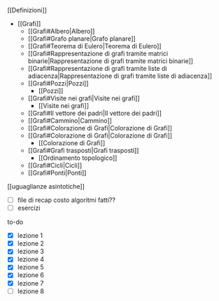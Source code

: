 [[Definizioni]]
- [[Grafi]]
	- [[Grafi#Albero|Albero]]
	- [[Grafi#Grafo planare|Grafo planare]]
	- [[Grafi#Teorema di Eulero|Teorema di Eulero]]
	- [[Grafi#Rappresentazione di grafi tramite matrici binarie|Rappresentazione di grafi tramite matrici binarie]]
	- [[Grafi#Rappresentazione di grafi tramite liste di adiacenza|Rappresentazione di grafi tramite liste di adiacenza]]
	- [[Grafi#Pozzi|Pozzi]]
		- [[Pozzi]]
	- [[Grafi#Visite nei grafi|Visite nei grafi]]
		- [[Visite nei grafi]]
	- [[Grafi#Il vettore dei padri|Il vettore dei padri]]
	- [[Grafi#Cammino|Cammino]]
	- [[Grafi#Colorazione di Grafi|Colorazione di Grafi]]
	-  [[Grafi#Colorazione di Grafi|Colorazione di Grafi]]
		- [[Colorazione di Grafi]]
	- [[Grafi#Grafi trasposti|Grafi trasposti]]
		- [[Ordinamento topologico]]
	- [[Grafi#Cicli|Cicli]]
	- [[Grafi#Ponti|Ponti]]

[[uguaglianze asintotiche]]

- [ ] file di recap costo algoritmi fatti??
- [ ] esercizi

to-do
- [x] lezione 1
- [x] lezione 2
- [x] lezione 3
- [x] lezione 4
- [x] lezione 5
- [x] lezione 6
- [x] lezione 7
- [ ] lezione 8

